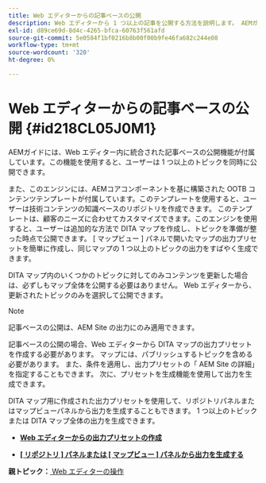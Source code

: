 ```yaml
---
title: Web エディターからの記事ベースの公開
description: Web エディターから 1 つ以上の記事を公開する方法を説明します。 AEMガイドの DITA マップで、1 つ以上のトピックの出力を生成します。
exl-id: d89ce69d-8d4c-4265-bfca-60763f561afd
source-git-commit: 5e0584f1bf0216b8b00f00b9fe46fa682c244e08
workflow-type: tm+mt
source-wordcount: '320'
ht-degree: 0%

---
```


# Web エディターからの記事ベースの公開 {#id218CL05J0M1}

AEMガイドには、Web エディター内に統合された記事ベースの公開機能が付属しています。この機能を使用すると、ユーザーは 1 つ以上のトピックを同時に公開できます。

また、このエンジンには、AEMコアコンポーネントを基に構築された OOTB コンテンツテンプレートが付属しています。このテンプレートを使用すると、ユーザーは技術コンテンツの知識ベースのリポジトリを作成できます。 このテンプレートは、顧客のニーズに合わせてカスタマイズできます。このエンジンを使用すると、ユーザーは追加的な方法で DITA マップを作成し、トピックを準備が整った時点で公開できます。 [ マップビュー ] パネルで開いたマップの出力プリセットを簡単に作成し、同じマップの 1 つ以上のトピックの出力をすばやく生成できます。

DITA マップ内のいくつかのトピックに対してのみコンテンツを更新した場合は、必ずしもマップ全体を公開する必要はありません。 Web エディターから、更新されたトピックのみを選択して公開できます。

>[!NOTE]
>
> 記事ベースの公開は、AEM Site の出力にのみ適用できます。

記事ベースの公開の場合、Web エディターから DITA マップの出力プリセットを作成する必要があります。 マップには、パブリッシュするトピックを含める必要があります。 また、条件を適用し、出力プリセットの「 AEM Site の詳細」を指定することもできます。 次に、プリセットを生成機能を使用して出力を生成できます。

DITA マップ用に作成された出力プリセットを使用して、リポジトリパネルまたはマップビューパネルから出力を生成することもできます。 1 つ以上のトピックまたは DITA マップ全体の出力を生成できます。

- **[Web エディターからの出力プリセットの作成](web-editor-article-publishing-presets.md)**

- **[[ リポジトリ ] パネルまたは [ マップビュー ] パネルから出力を生成する](web-editor-article-publishing-output.md)**


**親トピック：**[ Web エディターの操作](web-editor.md)
